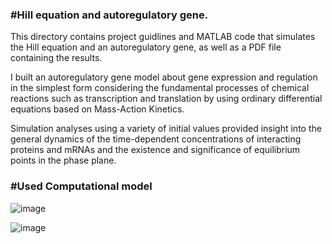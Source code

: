 ### #Hill equation and autoregulatory gene.

This directory contains project guidlines and MATLAB code that simulates the Hill equation and an autoregulatory gene, as well as a PDF file containing the results.

I built an autoregulatory gene model about gene expression and regulation in the simplest form considering the fundamental processes of chemical reactions such as transcription and translation by using ordinary differential equations based on Mass-Action Kinetics.

Simulation analyses using a variety of initial values ​​provided insight into the general dynamics of the time-dependent concentrations of interacting proteins and mRNAs and the existence and significance of equilibrium points in the phase plane.  

### #Used Computational model
![image](https://github.com/user-attachments/assets/30fa46c7-5f73-4738-8f09-cc138ddbe0d5)


![image](https://github.com/user-attachments/assets/f4ad98b1-643e-4fe1-9466-48e2388609b3)

